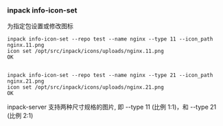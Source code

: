 ### inpack info-icon-set

为指定包设置或修改图标

``` shell
inpack info-icon-set --repo test --name nginx --type 11 --icon_path nginx.11.png
icon set /opt/src/inpack/icons/uploads/nginx.11.png
OK


inpack info-icon-set --repo test --name nginx --type 21 --icon_path nginx.21.png
icon set /opt/src/inpack/icons/uploads/nginx.21.png
OK
```

inpack-server 支持两种尺寸规格的图片, 即 --type 11 (比例 1:1)，和 --type 21 (比例 2:1)

